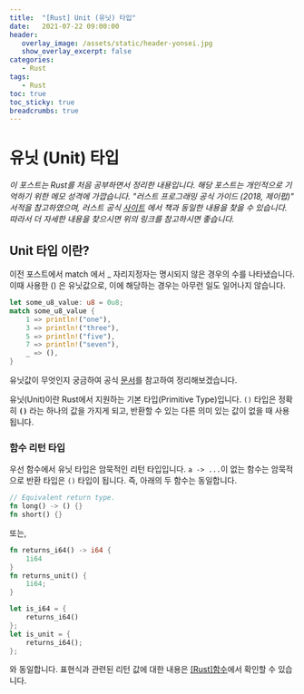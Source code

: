 ```yaml
---
title:  "[Rust] Unit (유닛) 타입"
date:   2021-07-22 09:00:00
header:
   overlay_image: /assets/static/header-yonsei.jpg
   show_overlay_excerpt: false
categories: 
   - Rust
tags:
   - Rust
toc: true
toc_sticky: true
breadcrumbs: true
---
```


# 유닛 (Unit) 타입

*이 포스트는 Rust를 처음 공부하면서 정리한 내용입니다. 해당 포스트는 개인적으로 기억하기 위한 메모 성격에 가깝습니다. "러스트 프로그래밍 공식 가이드 (2018, 제이펍)" 서적을 참고하였으며, 러스트 공식 [사이트](https://doc.rust-lang.org/1.30.0/book/2018-edition/foreword.html) 에서 책과 동일한 내용을 찾을 수 있습니다. 따라서 더 자세한 내용을 찾으시면 위의 링크를 참고하시면 좋습니다.*

## Unit 타입 이란?

이전 포스트에서 match 에서 _ 자리지정자는 명시되지 않은 경우의 수를 나타냈습니다. 이때 사용한 () 은 유닛값으로, 이에 해당하는 경우는 아무런 일도 일어나지 않습니다.

```rust
let some_u8_value: u8 = 0u8;
match some_u8_value {
    1 => println!("one"),
    3 => println!("three"),
    5 => println!("five"),
    7 => println!("seven"),
    _ => (),
}
```

유닛값이 무엇인지 궁금하여 공식 [문서](https://doc.rust-lang.org/std/primitive.unit.html)를 참고하여 정리해보겠습니다.

유닛(Unit)이란 Rust에서 지원하는 기본 타입(Primitive Type)입니다. `()` 타입은 정확히 **`()`** 라는 하나의 값을 가지게 되고, 반환할 수 있는 다른 의미 있는 값이 없을 때 사용됩니다. 


### 함수 리턴 타입

우선 함수에서 유닛 타입은 암묵적인 리턴 타입입니다.  `a -> ...`이 없는 함수는 암묵적으로 반환 타입은 `()` 타입이 됩니다. 즉, 아래의 두 함수는 동일합니다.

```rust
// Equivalent return type.
fn long() -> () {}
fn short() {}
```

또는, 

```rust
fn returns_i64() -> i64 {
    1i64
}
fn returns_unit() {
    1i64;
}

let is_i64 = {
    returns_i64()
};
let is_unit = {
    returns_i64();
};
```

와 동일합니다. 표현식과 관련된 리턴 값에 대한 내용은 [[Rust]함수](https://sjoon-oh.github.io/archivers/rust-2)에서 확인할 수 있습니다.






